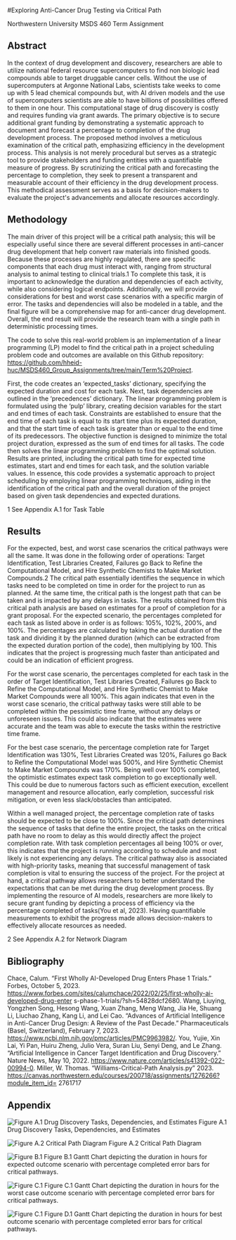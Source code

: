 
#Exploring Anti-Cancer Drug Testing via Critical Path

Northwestern University MSDS 460 Term Assignment


## Abstract
In the context of drug development and discovery, researchers are able to utilize national
federal resource supercomputers to find non biologic lead compounds able to target druggable
cancer cells. Without the use of supercomputers at Argonne National Labs, scientists take weeks
to come up with 5 lead chemical compounds but, with AI driven models and the use of
supercomputers scientists are able to have billions of possibilities offered to them in one hour.
This computational stage of drug discovery is costly and requires funding via grant awards. The
primary objective is to secure additional grant funding by demonstrating a systematic approach
to document and forecast a percentage to completion of the drug development process. The
proposed method involves a meticulous examination of the critical path, emphasizing efficiency
in the development process. This analysis is not merely procedural but serves as a strategic tool
to provide stakeholders and funding entities with a quantifiable measure of progress. By
scrutinizing the critical path and forecasting the percentage to completion, they seek to present a
transparent and measurable account of their efficiency in the drug development process. This
methodical assessment serves as a basis for decision-makers to evaluate the project's
advancements and allocate resources accordingly.
## Methodology
The main driver of this project will be a critical path analysis; this will be especially
useful since there are several different processes in anti-cancer drug development that help
convert raw materials into finished goods. Because these processes are highly regulated, there
are specific components that each drug must interact with, ranging from structural analysis to
animal testing to clinical trials.1 To complete this task, it is important to acknowledge the
duration and dependencies of each activity, while also considering logical endpoints.
Additionally, we will provide considerations for best and worst case scenarios with a specific
margin of error. The tasks and dependencies will also be modeled in a table, and the final figure
will be a comprehensive map for anti-cancer drug development. Overall, the end result will
provide the research team with a single path in deterministic processing times.

The code to solve this real-world problem is an implementation of a linear programming
(LP) model to find the critical path in a project scheduling problem code and outcomes are
available on this Github repository:
https://github.com/hheid-huc/MSDS460_Group_Assignments/tree/main/Term%20Project.

First, the code creates an ‘expected_tasks’ dictionary, specifying the expected duration
and cost for each task. Next, task dependencies are outlined in the ‘precedences’ dictionary. The
linear programming problem is formulated using the ‘pulp’ library, creating decision variables
for the start and end times of each task. Constraints are established to ensure that the end time of
each task is equal to its start time plus its expected duration, and that the start time of each task is
greater than or equal to the end time of its predecessors. The objective function is designed to
minimize the total project duration, expressed as the sum of end times for all tasks. The code
then solves the linear programming problem to find the optimal solution. Results are printed,
including the critical path time for expected time estimates, start and end times for each task, and
the solution variable values. In essence, this code provides a systematic approach to project
scheduling by employing linear programming techniques, aiding in the identification of the
critical path and the overall duration of the project based on given task dependencies and
expected durations.

1 See Appendix A.1 for Task Table
## Results
For the expected, best, and worst case scenarios the critical pathways were all the same. It
was done in the following order of operations: Target Identification, Test Libraries Created,
Failures go Back to Refine the Computational Model, and Hire Synthetic Chemists to Make
Market Compounds.2 The critical path essentially identifies the sequence in which tasks need to
be completed on time in order for the project to run as planned. At the same time, the critical
path is the longest path that can be taken and is impacted by any delays in tasks. The results
obtained from this critical path analysis are based on estimates for a proof of completion for a
grant proposal. For the expected scenario, the percentages completed for each task as listed
above in order is as follows: 105%, 102%, 200%, and 100%. The percentages are calculated by
taking the actual duration of the task and dividing it by the planned duration (which can be
extracted from the expected duration portion of the code), then multiplying by 100. This
indicates that the project is progressing much faster than anticipated and could be an indication
of efficient progress.

For the worst case scenario, the percentages completed for each task in the order of
Target Identification, Test Libraries Created, Failures go Back to Refine the Computational
Model, and Hire Synthetic Chemist to Make Market Compounds were all 100%. This again
indicates that even in the worst case scenario, the critical pathway tasks were still able to be
completed within the pessimistic time frame, without any delays or unforeseen issues. This could
also indicate that the estimates were accurate and the team was able to execute the tasks within
the restrictive time frame.

For the best case scenario, the percentage completion rate for Target Identification was
130%, Test Libraries Created was 120%, Failures go Back to Refine the Computational Model
was 500%, and Hire Synthetic Chemist to Make Market Compounds was 170%. Being well over
100% completed, the optimistic estimates expect task completion to go exceptionally well. This
could be due to numerous factors such as efficient execution, excellent management and resource
allocation, early completion, successful risk mitigation, or even less slack/obstacles than
anticipated.

Within a well managed project, the percentage completion rate of tasks should be
expected to be close to 100%. Since the critical path determines the sequence of tasks that define
the entire project, the tasks on the critical path have no room to delay as this would directly affect
the project completion rate. With task completion percentages all being 100% or over, this
indicates that the project is running according to schedule and most likely is not experiencing
any delays. The critical pathway also is associated with high-priority tasks, meaning that
successful management of task completion is vital to ensuring the success of the project. For the project at hand, a critical pathway allows researchers to better understand the
expectations that can be met during the drug development process. By implementing the resource
of AI models, researchers are more likely to secure grant funding by depicting a process of
efficiency via the percentage completed of tasks(You et al, 2023). Having quantifiable
measurements to exhibit the progress made allows decision-makers to effectively allocate
resources as needed.

2 See Appendix A.2 for Network Diagram

## Bibliography
Chace, Calum. “First Wholly      AI-Developed Drug Enters Phase 1 Trials.” Forbes, October 5,
2023.
https://www.forbes.com/sites/calumchace/2022/02/25/first-wholly-ai-developed-drug-enter
s-phase-1-trials/?sh=54828dcf2680.
Wang, Liuying, Yongzhen Song, Hesong Wang, Xuan Zhang, Meng Wang, Jia He, Shuang Li,
Liuchao Zhang, Kang Li, and Lei Cao. “Advances of Artificial Intelligence in Anti-Cancer
Drug Design: A Review of the Past Decade.” Pharmaceuticals (Basel, Switzerland),
February 7, 2023. https://www.ncbi.nlm.nih.gov/pmc/articles/PMC9963982/.
You, Yujie, Xin Lai, Yi Pan, Huiru Zheng, Julio Vera, Suran Liu, Senyi Deng, and Le Zhang.
“Artificial Intelligence in Cancer Target Identification and Drug Discovery.” Nature News,
May 10, 2022. https://www.nature.com/articles/s41392-022-00994-0.
Miller, W. Thomas. “Williams-Critical-Path Analysis.py” 2023.
https://canvas.northwestern.edu/courses/200718/assignments/1276266?module_item_id=
2761717
## Appendix


![Figure A.1 Drug Discovery Tasks, Dependencies, and Estimates](https://drive.google.com/uc?id=13guJKrFY_ib2Ce9UuuqrqlXFWGkpGWQ4)
Figure A.1 Drug Discovery Tasks, Dependencies, and Estimates



![Figure A.2 Critical Path Diagram](https://drive.google.com/uc?id=1ZthPh49RS5X4NjP8ls_bkXEz6ZpGnXu0)
Figure A.2 Critical Path Diagram


![Figure B.1](http://drive.google.com/uc?id=1wG1fmGc87DFasZp0cP9hOhkyiAwFpmtK)
Figure B.1 Gantt Chart depicting the duration in hours for expected outcome scenario with percentage completed error bars for critical pathways.


![Figure C.1](http://drive.google.com/uc?id=1N76Rl5xb-QO7ETRdvhhv6otDSK6rhfag)
Figure C.1 Gantt Chart depicting the duration in hours for the worst case outcome scenario with percentage completed error bars for critical pathways. 



![Figure C.1](http://drive.google.com/uc?id=1OC_GqSlRSFwuwpjfSSP9rZTBJ1KIQetg)
Figure D.1  Gantt Chart depicting the duration in hours for best outcome scenario with percentage completed error bars for critical pathways. 

